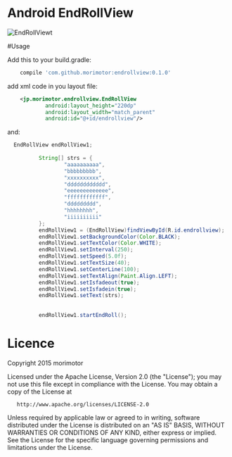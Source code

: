 # Android EndRollView
![EndRollViewt](https://github.com/morimotor/EndRollView/blob/master/image/sample.gif)

#Usage

Add this to your build.gradle:

```groovy
    compile 'com.github.morimotor:endrollview:0.1.0'
```

add xml code in you layout file:

```xml
    <jp.morimotor.endrollview.EndRollView
            android:layout_height="220dp"
            android:layout_width="match_parent"
            android:id="@+id/endrollview"/>
```

and:

```java
  EndRollView endRollView1;
  
          String[] strs = {
                  "aaaaaaaaaa",
                  "bbbbbbbbb",
                  "xxxxxxxxxx",
                  "dddddddddddd",
                  "eeeeeeeeeeeee",
                  "ffffffffffff",
                  "ddddddddd",
                  "hhhhhhhh",
                  "iiiiiiiiii"
          };
          endRollView1 = (EndRollView)findViewById(R.id.endrollview);
          endRollView1.setBackgroundColor(Color.BLACK);
          endRollView1.setTextColor(Color.WHITE);
          endRollView1.setInterval(250);
          endRollView1.setSpeed(5.0f);
          endRollView1.setTextSize(40);
          endRollView1.setCenterLine(100);
          endRollView1.setTextAlign(Paint.Align.LEFT);
          endRollView1.setIsfadeout(true);
          endRollView1.setIsfadein(true);
          endRollView1.setText(strs);
  
  
          endRollView1.startEndRoll();
```

# Licence

Copyright 2015 morimotor

   Licensed under the Apache License, Version 2.0 (the "License");
   you may not use this file except in compliance with the License.
   You may obtain a copy of the License at

       http://www.apache.org/licenses/LICENSE-2.0

   Unless required by applicable law or agreed to in writing, software
   distributed under the License is distributed on an "AS IS" BASIS,
   WITHOUT WARRANTIES OR CONDITIONS OF ANY KIND, either express or implied.
   See the License for the specific language governing permissions and
   limitations under the License.
